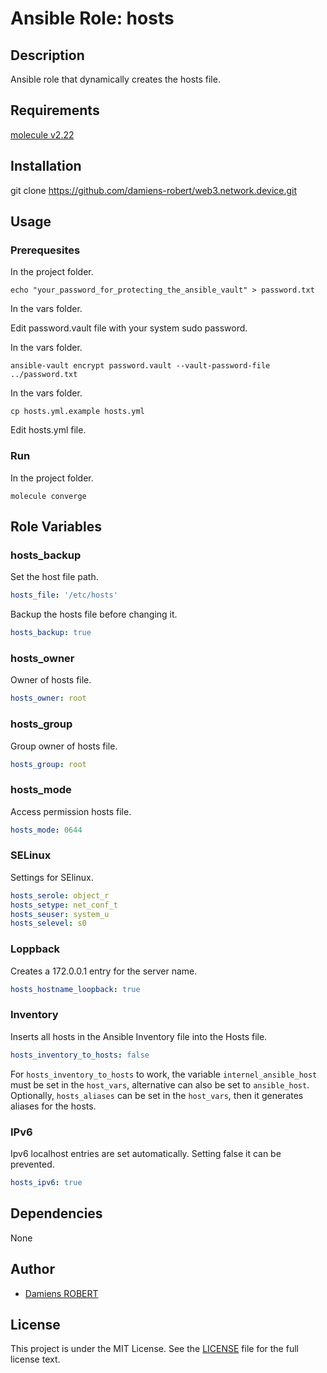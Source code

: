 # Ansible Role: hosts

## Description

Ansible role that dynamically creates the hosts file.

## Requirements

[molecule v2.22](https://molecule.readthedocs.io/en/stable/)

## Installation

git clone https://github.com/damiens-robert/web3.network.device.git

## Usage

### Prerequesites

In the project folder.

```
echo "your_password_for_protecting_the_ansible_vault" > password.txt
```

In the vars folder.

Edit password.vault file with your system sudo password.

In the vars folder.

```
ansible-vault encrypt password.vault --vault-password-file ../password.txt
```

In the vars folder.

```
cp hosts.yml.example hosts.yml
```

Edit hosts.yml file.

### Run

In the project folder.

```
molecule converge
```

## Role Variables

### hosts_backup

Set the host file path.

```yml
hosts_file: '/etc/hosts'
```

Backup the hosts file before changing it.

```yml
hosts_backup: true
```

### hosts_owner

Owner of hosts file.

```yml
hosts_owner: root
```

### hosts_group

Group owner of hosts file.

```yml
hosts_group: root
```

### hosts_mode

Access permission hosts file.

```yml
hosts_mode: 0644
```

### SELinux

Settings for SElinux.

```yml
hosts_serole: object_r
hosts_setype: net_conf_t
hosts_seuser: system_u
hosts_selevel: s0
```

### Loppback

Creates a 172.0.0.1 entry for the server name.

```yml
hosts_hostname_loopback: true
```

### Inventory

Inserts all hosts in the Ansible Inventory file into the Hosts file.

```yml
hosts_inventory_to_hosts: false
```

For `hosts_inventory_to_hosts` to work, the variable `internel_ansible_host` must be set in the `host_vars`, alternative can also be set to `ansible_host`.
Optionally, `hosts_aliases` can be set in the `host_vars`, then it generates aliases for the hosts.

### IPv6

Ipv6 localhost entries are set automatically. Setting false it can be prevented.

```yml
hosts_ipv6: true
```

## Dependencies

None

## Author

- [Damiens ROBERT](https://www.linkedin.com/in/damiens-robert-72b3a417/)

## License

This project is under the MIT License. See the [LICENSE](LICENSE) file for the full license text.
